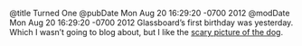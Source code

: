 @title Turned One
@pubDate Mon Aug 20 16:29:20 -0700 2012
@modDate Mon Aug 20 16:29:20 -0700 2012
Glassboard’s first birthday was yesterday. Which I wasn’t going to blog about, but I like the <a href="http://glassboard.com/blog/2012/08/19/happy-birthday-glassboard/">scary picture of the dog</a>.
